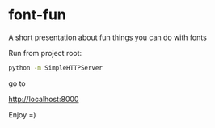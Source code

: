 # font-fun
A short presentation about fun things you can do with fonts

Run from project root:

```bash
python -m SimpleHTTPServer
```
go to

[http://localhost:8000](http://localhost:8000)

Enjoy =)
